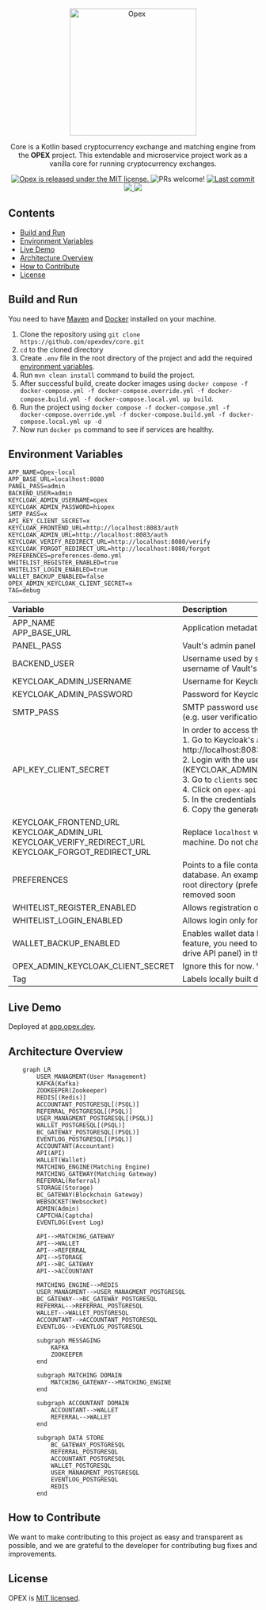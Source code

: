 <p align="center">
    <br />
    <img width="256px" src="https://opex.dev/assets/img/opex/opexLogoPlus.svg" alt="Opex" title="Opex">
    <br />
</p>

<p align="center">
Core is a Kotlin based cryptocurrency exchange and matching engine from the <b>OPEX</b> project. This extendable and
microservice project work as a vanilla core for running cryptocurrency exchanges.
</p>

<p align="center">
    <a href="https://github.com/opexdev/core/blob/main/LICENSE" target="_blank">
        <img src="https://img.shields.io/badge/license-MIT-blue.svg" alt="Opex is released under the MIT license." />
    </a>
    <a>
        <img src="https://img.shields.io/badge/PRs-welcome-brightgreen.svg" alt="PRs welcome!" />
    </a>
    <a href="https://github.com/opexdev/core/last-commit" target="_blank">
        <img src="https://img.shields.io/github/last-commit/opexdev/core? style=flat-square" alt="Last commit">
    </a>
    <a href="https://github.com/opexdev/core/issues" target="_blank">
        <img src="https://img.shields.io/github/issues/opexdev/core? style=flat-square"/>
    </a>
    <a href="https://app.opex.dev" target="_blank">
        <img src="https://img.shields.io/website?url=https://app.opex.dev&logo=react&label=app.opex.dev" style=flat-square/>
    </a>
</p>

## Contents

- [Build and Run](#build-and-run)
- [Environment Variables](#environment-variables)
- [Live Demo](#live-demo)
- [Architecture Overview](#overview)
- [How to Contribute](#how-to-contribute)
- [License](#license)

## <a name="build-and-run"></a>Build and Run

You need to have [Maven](https://maven.apache.org) and [Docker](https://www.docker.com) installed on your machine.

1. Clone the repository using `git clone https://github.com/opexdev/core.git`
2. `cd` to the cloned directory
3. Create `.env` file in the root directory of the project and add the required [environment variables](#environment-variables).
4. Run `mvn clean install` command to build the project.
5. After successful build, create docker images using `docker compose -f docker-compose.yml -f docker-compose.override.yml -f docker-compose.build.yml -f docker-compose.local.yml up build`.
6. Run the project using `docker compose -f docker-compose.yml -f docker-compose.override.yml -f docker-compose.build.yml -f docker-compose.local.yml up -d`
7. Now run `docker ps` command to see if services are healthy.


## <a name="environment-variables"></a>Environment Variables
```
APP_NAME=Opex-local
APP_BASE_URL=localhost:8080
PANEL_PASS=admin
BACKEND_USER=admin
KEYCLOAK_ADMIN_USERNAME=opex
KEYCLOAK_ADMIN_PASSWORD=hiopex
SMTP_PASS=x
API_KEY_CLIENT_SECRET=x
KEYCLOAK_FRONTEND_URL=http://localhost:8083/auth
KEYCLOAK_ADMIN_URL=http://localhost:8083/auth
KEYCLOAK_VERIFY_REDIRECT_URL=http://localhost:8080/verify
KEYCLOAK_FORGOT_REDIRECT_URL=http://localhost:8080/forgot
PREFERENCES=preferences-demo.yml
WHITELIST_REGISTER_ENABLED=true
WHITELIST_LOGIN_ENABLED=true
WALLET_BACKUP_ENABLED=false
OPEX_ADMIN_KEYCLOAK_CLIENT_SECRET=x
TAG=debug
```
| Variable                                                                                                            | Description                                                                                                                                                                                                                                                                                                                                                                                                                                                                                                                                                    |
|:--------------------------------------------------------------------------------------------------------------------|:---------------------------------------------------------------------------------------------------------------------------------------------------------------------------------------------------------------------------------------------------------------------------------------------------------------------------------------------------------------------------------------------------------------------------------------------------------------------------------------------------------------------------------------------------------------|
| APP_NAME<br/>APP_BASE_URL                                                                                           | Application metadata used by Keycloak                                                                                                                                                                                                                                                                                                                                                                                                                                                                                                                          |
| PANEL_PASS                                                                                                          | Vault's admin panel password                                                                                                                                                                                                                                                                                                                                                                                                                                                                                                                                   |
| BACKEND_USER                                                                                                        | Username used by services to access vault data. Also used as the username of Vault's admin panel                                                                                                                                                                                                                                                                                                                                                                                                                                                               |
| KEYCLOAK_ADMIN_USERNAME                                                                                             | Username for Keycloak's admin panel                                                                                                                                                                                                                                                                                                                                                                                                                                                                                                                            |
| KEYCLOAK_ADMIN_PASSWORD                                                                                             | Password for Keycloak's admin panel                                                                                                                                                                                                                                                                                                                                                                                                                                                                                                                            |
| SMTP_PASS                                                                                                           | SMTP password used by keycloak to send emails for various operations (e.g. user verification, reset password)                                                                                                                                                                                                                                                                                                                                                                                                                                                  |
| API_KEY_CLIENT_SECRET                                                                                               | In order to access the api key feature, please follow the steps below:</br>1. Go to Keycloak's admin panel located at http://localhost:8083/auth/admin/master/console/#/realms/opex/clients <br/>2. Login with the username and password you provided in the `.env` file (KEYCLOAK_ADMIN_USERNAME and KEYCLOAK_ADMIN_PASSWORD)<br/>3. Go to `clients` section in the left menu </br>4. Click on `opex-api-key` client </br>5. In the credentials section, click on `Regenerate Secret` button </br>6. Copy the generated secret and paste it into this section |
| KEYCLOAK_FRONTEND_URL<br/>KEYCLOAK_ADMIN_URL<br/>KEYCLOAK_VERIFY_REDIRECT_URL<br/>KEYCLOAK_FORGOT_REDIRECT_URL      | Replace `localhost` with your server's IP if you're not running on local machine. Do not change the rest.                                                                                                                                                                                                                                                                                                                                                                                                                                                      |
| PREFERENCES                                                                                                         | Points to a file containing seed data used to by modules to initialize their database. An example of this file is provided and is available inside the root directory (preferences-demo.yml). It's deprecated and will be removed soon                                                                                                                                                                                                                                                                                                                         |
| WHITELIST_REGISTER_ENABLED                                                                                          | Allows registration only for whitelisted emails                                                                                                                                                                                                                                                                                                                                                                                                                                                                                                                |
| WHITELIST_LOGIN_ENABLED                                                                                             | Allows login only for whitelisted emails                                                                                                                                                                                                                                                                                                                                                                                                                                                                                                                       |
| WALLET_BACKUP_ENABLED                                                                                               | Enables wallet data backup to google drive folder. In order to use this feature, you need to have `drive-key.json` file (obtained from google's drive API panel) in the root directory of project                                                                                                                                                                                                                                                                                                                                                              |
| OPEX_ADMIN_KEYCLOAK_CLIENT_SECRET                                                                                   | Ignore this for now. Will be removed soon                                                                                                                                                                                                                                                                                                                                                                                                                                                                                                                      |
| Tag                                                                                                                 | Labels locally built docker images                                                                                                                                                                                                                                                                                                                                                                                                                                                                                                                             |

## <a name="live-demo"></a>Live Demo

Deployed at [app.opex.dev](https://app.opex.dev).

## <a name="overview"></a>Architecture Overview

```mermaid
    graph LR
        USER_MANAGMENT(User Management)
        KAFKA(Kafka)
        ZOOKEEPER(Zookeeper)
        REDIS[(Redis)]
        ACCOUNTANT_POSTGRESQL[(PSQL)]
        REFERRAL_POSTGRESQL[(PSQL)]
        USER_MANAGMENT_POSTGRESQL[(PSQL)]
        WALLET_POSTGRESQL[(PSQL)]
        BC_GATEWAY_POSTGRESQL[(PSQL)]
        EVENTLOG_POSTGRESQL[(PSQL)]
        ACCOUNTANT(Accountant)
        API(API)
        WALLET(Wallet)
        MATCHING_ENGINE(Matching Engine)
        MATCHING_GATEWAY(Matching Gateway)
        REFERRAL(Referral)
        STORAGE(Storage)
        BC_GATEWAY(Blockchain Gateway)
        WEBSOCKET(Websocket)
        ADMIN(Admin)
        CAPTCHA(Captcha)
        EVENTLOG(Event Log)
                
        API-->MATCHING_GATEWAY
        API-->WALLET
        API-->REFERRAL
        API-->STORAGE
        API-->BC_GATEWAY
        API-->ACCOUNTANT
        
        MATCHING_ENGINE-->REDIS
        USER_MANAGMENT-->USER_MANAGMENT_POSTGRESQL
        BC_GATEWAY-->BC_GATEWAY_POSTGRESQL
        REFERRAL-->REFERRAL_POSTGRESQL
        WALLET-->WALLET_POSTGRESQL
        ACCOUNTANT-->ACCOUNTANT_POSTGRESQL
        EVENTLOG-->EVENTLOG_POSTGRESQL
        
        subgraph MESSAGING
            KAFKA
            ZOOKEEPER
        end
        
        subgraph MATCHING DOMAIN
            MATCHING_GATEWAY-->MATCHING_ENGINE
        end
        
        subgraph ACCOUNTANT DOMAIN
            ACCOUNTANT-->WALLET
            REFERRAL-->WALLET
        end
        
        subgraph DATA STORE
            BC_GATEWAY_POSTGRESQL
            REFERRAL_POSTGRESQL
            ACCOUNTANT_POSTGRESQL
            WALLET_POSTGRESQL
            USER_MANAGMENT_POSTGRESQL
            EVENTLOG_POSTGRESQL
            REDIS
        end
```

## <a name="how-to-contribute"></a>How to Contribute

We want to make contributing to this project as easy and transparent as possible, and we are grateful to the developer
for contributing bug fixes and improvements.

## <a name="license"></a>License

OPEX is [MIT licensed](https://github.com/opexdev/core/blob/main/LICENSE).
